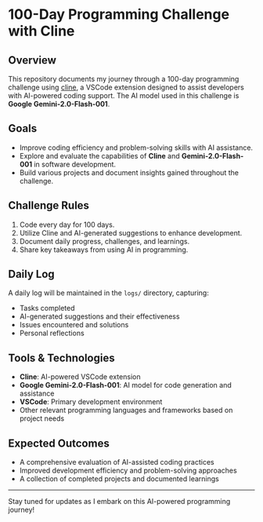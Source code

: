 # 100-Day Programming Challenge with Cline

## Overview
This repository documents my journey through a 100-day programming challenge using [cline](https://github.com/cline/cline), a VSCode extension designed to assist developers with AI-powered coding support. The AI model used in this challenge is **Google Gemini-2.0-Flash-001**.

## Goals
- Improve coding efficiency and problem-solving skills with AI assistance.
- Explore and evaluate the capabilities of **Cline** and **Gemini-2.0-Flash-001** in software development.
- Build various projects and document insights gained throughout the challenge.

## Challenge Rules
1. Code every day for 100 days.
2. Utilize Cline and AI-generated suggestions to enhance development.
3. Document daily progress, challenges, and learnings.
4. Share key takeaways from using AI in programming.

## Daily Log
A daily log will be maintained in the `logs/` directory, capturing:
- Tasks completed
- AI-generated suggestions and their effectiveness
- Issues encountered and solutions
- Personal reflections

## Tools & Technologies
- **Cline**: AI-powered VSCode extension
- **Google Gemini-2.0-Flash-001**: AI model for code generation and assistance
- **VSCode**: Primary development environment
- Other relevant programming languages and frameworks based on project needs

## Expected Outcomes
- A comprehensive evaluation of AI-assisted coding practices
- Improved development efficiency and problem-solving approaches
- A collection of completed projects and documented learnings

---

Stay tuned for updates as I embark on this AI-powered programming journey!

